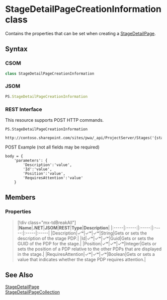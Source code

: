 [comment]: # (Name:StageDetailPageCreationInformation)
[comment]: # (Name:Microsoft.ProjectServer.StageDetailPageCreationInformation)
[comment]: # (Type:class)
[comment]: # (Status:Verified)

# <a name="name"></a>StageDetailPageCreationInformation class

<a name="description"></a>Contains the properties that can be set when creating a [StageDetailPage](StageDetailPage.md).

## <a name="syntax"></a>Syntax

### CSOM

```cs
class StageDetailPageCreationInformation 
```
### JSOM

```javascript
PS.StageDetailPageCreationInformation
```
### REST Interface

This resource supports POST HTTP commands.

```
PS.StageDetailPageCreationInformation

http://contoso.sharepoint.com/sites/pwa/_api/ProjectServer/Stages('{stageid}')/ProjectDetailPages/Add
```
POST Example (not all fields may be required)
```
body = {
	'parameters': {
		'Description':'value', 
		'Id':'value', 
		'Position':'value', 
		'RequiresAttention':'value'		
	}
```

## <a name="members"></a>Members

### <a name="properties"></a>Properties
> [!div class="mx-tdBreakAll"]
|**Name**|**.NET**|**JSOM**|**REST**|**Type**|**Description**|
|:-----|:-----:|:-----:|:-----:|:-----|:-----|
|<a name="Description"></a>Description|&#x2713;&#x02B7;|&#x2713;&#x02B7;|&#x2713;&#x02B7;|String|Gets or sets the description of the stage PDP.|
|<a name="Id"></a>Id|&#x2713;&#x02B7;|&#x2713;&#x02B7;|&#x2713;&#x02B7;|Guid|Gets or sets the GUID of the PDP for the stage.|
|<a name="Position"></a>Position|&#x2713;&#x02B7;|&#x2713;&#x02B7;|&#x2713;&#x02B7;|Integer|Gets or sets the position of a PDP relative to the other PDPs that are displayed in the stage.|
|<a name="RequiresAttention"></a>RequiresAttention|&#x2713;&#x02B7;|&#x2713;&#x02B7;|&#x2713;&#x02B7;|Boolean|Gets or sets a value that indicates whether the stage PDP requires attention.|

## <a name="seeAlso"></a>See Also

[StageDetailPage](StageDetailPage.md)<br/>
[StageDetailPageCollection](StageDetailPageCollection.md)<br/>
